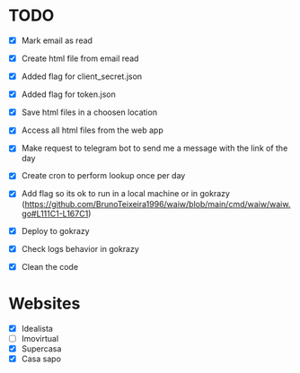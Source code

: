 # TODO

- [X] Mark email as read
- [X] Create html file from email read
- [X] Added flag for client_secret.json
- [X] Added flag for token.json
- [X] Save html files in a choosen location
- [X] Access all html files from the web app
- [X] Make request to telegram bot to send me a message with the link of the day
- [X] Create cron to perform lookup once per day 
- [X] Add flag so its ok to run in a local machine or in gokrazy (https://github.com/BrunoTeixeira1996/waiw/blob/main/cmd/waiw/waiw.go#L111C1-L167C1)
- [X] Deploy to gokrazy
- [X] Check logs behavior in gokrazy
- [X] Clean the code


# Websites

- [X] Idealista
- [ ] Imovirtual
- [X] Supercasa
- [X] Casa sapo
